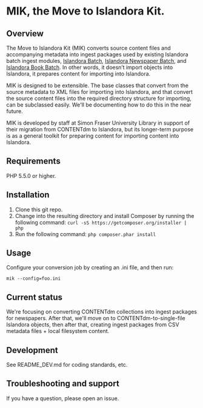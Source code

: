 # MIK, the Move to Islandora Kit.

## Overview

The Move to Islandora Kit (MIK) converts source content files and accompanying metadata into ingest packages used by existing Islandora batch ingest modules, [Islandora Batch](https://github.com/Islandora/islandora_batch), [Islandora Newspaper Batch](https://github.com/discoverygarden/islandora_newspaper_batch), and [Islandora Book Batch](https://github.com/Islandora/islandora_book_batch). In other words, it doesn’t import objects into Islandora, it prepares content for importing into Islandora.

MIK is designed to be extensible. The base classes that convert from the source metadata to XML files for importing into Islandora, and that convert the source content files into the required directory structure for importing, can be subclassed easily. We'll be documenting how to do this in the near future.

MIK is developed by staff at Simon Fraser University Library in support of their migration from CONTENTdm to Islandora, but its longer-term purpose is as a general toolkit for preparing content for importing content into Islandora.

## Requirements

PHP 5.5.0 or higher.

## Installation

1. Clone this git repo.
2. Change into the resulting directory and install Composer by running the following command: ```curl -sS https://getcomposer.org/installer | php```
3. Run the following command: ```php composer.phar install```

## Usage

Configure your conversion job by creating an .ini file, and then run:

```mik --config=foo.ini```

## Current status

We're focusing on converting CONTENTdm collections into ingest packages for newspapers. After that, we'll move on to CONTENTdm-to-single-file Islandora objects, then after that, creating ingest packages from CSV metadata files + local filesystem content.

## Development

See README_DEV.md for coding standards, etc.

## Troubleshooting and support

If you have a question, please open an issue.
